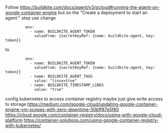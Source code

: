 Follow https://buildkite.com/docs/agent/v3/gcloud#running-the-agent-on-google-container-engine
but on the "Create a deployment to start an agent:" step use change
```
         env:
           - name: BUILDKITE_AGENT_TOKEN
             valueFrom: {secretKeyRef: {name: buildkite-agent, key: token}}
```
to
```
         env:
           - name: BUILDKITE_AGENT_TOKEN
             valueFrom: {secretKeyRef: {name: buildkite-agent, key: token}}
           - name: BUILDKITE_AGENT_TAGS
             value: "linux=true"
           - name: BUILDKITE_TIMESTAMP_LINES
             value: "true"
```


config kubernetes to access container registry 
maybe just give write access to storage https://medium.com/google-cloud/updating-google-container-engine-vm-scopes-with-zero-downtime-50bff87e5f80
https://cloud.google.com/container-registry/docs/using-with-google-cloud-platform
https://container-solutions.com/using-google-container-registry-with-kubernetes/